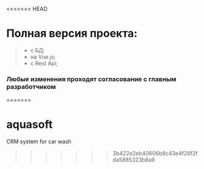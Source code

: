 <<<<<<< HEAD
# Полная версия проекта:
>- c БД; 
>- на Vue.js;
>- с Rest Api;
### Любые изменения проходят согласование с главным разработчиком
=======
# aquasoft
CRM system for car wash
>>>>>>> 3b422e2eb40606b8c43e4f26f2fda5885323b8a9
